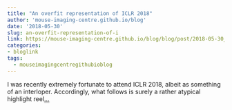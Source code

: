 ```yaml
---
title: "An overfit representation of ICLR 2018"
author: 'mouse-imaging-centre.github.io/blog'
date: '2018-05-30'
slug: an-overfit-representation-of-i
link: https://mouse-imaging-centre.github.io/blog/blog/post/2018-05-30_iclr_redux/
categories:
- bloglink
tags:
  - mouseimagingcentregithubioblog
---
```


I was recently extremely fortunate to attend ICLR 2018, albeit as something of an interloper. Accordingly, what follows is surely a rather atypical highlight reel[... <i class="fas fa-external-link-alt"></i>](https://mouse-imaging-centre.github.io/blog/blog/post/2018-05-30_iclr_redux/)

